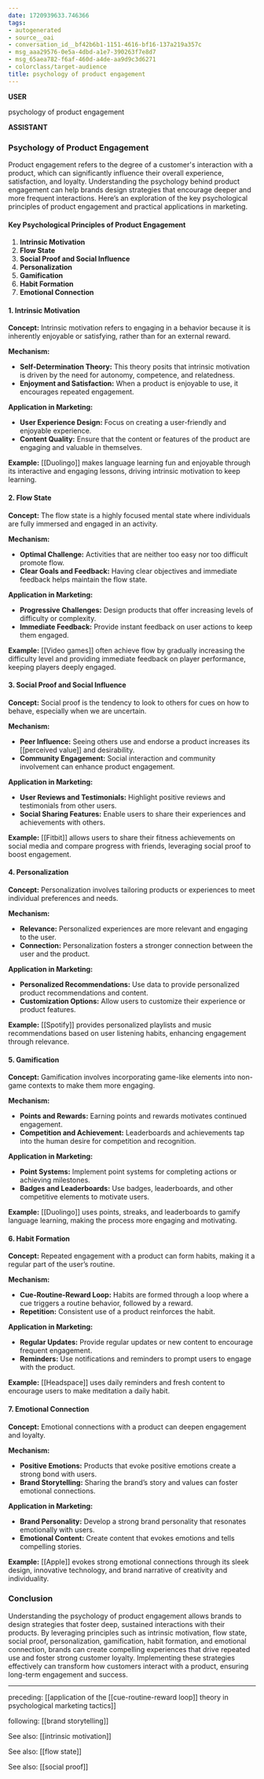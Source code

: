 ```yaml
---
date: 1720939633.746366
tags:
- autogenerated
- source__oai
- conversation_id__bf42b6b1-1151-4616-bf16-137a219a357c
- msg_aaa29576-0e5a-4dbd-a1e7-390263f7e8d7
- msg_65aea782-f6af-460d-a4de-aa9d9c3d6271
- colorclass/target-audience
title: psychology of product engagement
---
```


**USER**

psychology of product engagement


**ASSISTANT**

### Psychology of Product Engagement

Product engagement refers to the degree of a customer's interaction with a product, which can significantly influence their overall experience, satisfaction, and loyalty. Understanding the psychology behind product engagement can help brands design strategies that encourage deeper and more frequent interactions. Here’s an exploration of the key psychological principles of product engagement and practical applications in marketing.

#### Key Psychological Principles of Product Engagement

1. **Intrinsic Motivation**
2. **Flow State**
3. **Social Proof and Social Influence**
4. **Personalization**
5. **Gamification**
6. **Habit Formation**
7. **Emotional Connection**

#### 1. **Intrinsic Motivation**

**Concept:** Intrinsic motivation refers to engaging in a behavior because it is inherently enjoyable or satisfying, rather than for an external reward.

**Mechanism:**
- **Self-Determination Theory:** This theory posits that intrinsic motivation is driven by the need for autonomy, competence, and relatedness.
- **Enjoyment and Satisfaction:** When a product is enjoyable to use, it encourages repeated engagement.

**Application in Marketing:**
- **User Experience Design:** Focus on creating a user-friendly and enjoyable experience.
- **Content Quality:** Ensure that the content or features of the product are engaging and valuable in themselves.

**Example:** [[Duolingo]] makes language learning fun and enjoyable through its interactive and engaging lessons, driving intrinsic motivation to keep learning.

#### 2. **Flow State**

**Concept:** The flow state is a highly focused mental state where individuals are fully immersed and engaged in an activity.

**Mechanism:**
- **Optimal Challenge:** Activities that are neither too easy nor too difficult promote flow.
- **Clear Goals and Feedback:** Having clear objectives and immediate feedback helps maintain the flow state.

**Application in Marketing:**
- **Progressive Challenges:** Design products that offer increasing levels of difficulty or complexity.
- **Immediate Feedback:** Provide instant feedback on user actions to keep them engaged.

**Example:** [[Video games]] often achieve flow by gradually increasing the difficulty level and providing immediate feedback on player performance, keeping players deeply engaged.

#### 3. **Social Proof and Social Influence**

**Concept:** Social proof is the tendency to look to others for cues on how to behave, especially when we are uncertain.

**Mechanism:**
- **Peer Influence:** Seeing others use and endorse a product increases its [[perceived value]] and desirability.
- **Community Engagement:** Social interaction and community involvement can enhance product engagement.

**Application in Marketing:**
- **User Reviews and Testimonials:** Highlight positive reviews and testimonials from other users.
- **Social Sharing Features:** Enable users to share their experiences and achievements with others.

**Example:** [[Fitbit]] allows users to share their fitness achievements on social media and compare progress with friends, leveraging social proof to boost engagement.

#### 4. **Personalization**

**Concept:** Personalization involves tailoring products or experiences to meet individual preferences and needs.

**Mechanism:**
- **Relevance:** Personalized experiences are more relevant and engaging to the user.
- **Connection:** Personalization fosters a stronger connection between the user and the product.

**Application in Marketing:**
- **Personalized Recommendations:** Use data to provide personalized product recommendations and content.
- **Customization Options:** Allow users to customize their experience or product features.

**Example:** [[Spotify]] provides personalized playlists and music recommendations based on user listening habits, enhancing engagement through relevance.

#### 5. **Gamification**

**Concept:** Gamification involves incorporating game-like elements into non-game contexts to make them more engaging.

**Mechanism:**
- **Points and Rewards:** Earning points and rewards motivates continued engagement.
- **Competition and Achievement:** Leaderboards and achievements tap into the human desire for competition and recognition.

**Application in Marketing:**
- **Point Systems:** Implement point systems for completing actions or achieving milestones.
- **Badges and Leaderboards:** Use badges, leaderboards, and other competitive elements to motivate users.

**Example:** [[Duolingo]] uses points, streaks, and leaderboards to gamify language learning, making the process more engaging and motivating.

#### 6. **Habit Formation**

**Concept:** Repeated engagement with a product can form habits, making it a regular part of the user’s routine.

**Mechanism:**
- **Cue-Routine-Reward Loop:** Habits are formed through a loop where a cue triggers a routine behavior, followed by a reward.
- **Repetition:** Consistent use of a product reinforces the habit.

**Application in Marketing:**
- **Regular Updates:** Provide regular updates or new content to encourage frequent engagement.
- **Reminders:** Use notifications and reminders to prompt users to engage with the product.

**Example:** [[Headspace]] uses daily reminders and fresh content to encourage users to make meditation a daily habit.

#### 7. **Emotional Connection**

**Concept:** Emotional connections with a product can deepen engagement and loyalty.

**Mechanism:**
- **Positive Emotions:** Products that evoke positive emotions create a strong bond with users.
- **Brand Storytelling:** Sharing the brand’s story and values can foster emotional connections.

**Application in Marketing:**
- **Brand Personality:** Develop a strong brand personality that resonates emotionally with users.
- **Emotional Content:** Create content that evokes emotions and tells compelling stories.

**Example:** [[Apple]] evokes strong emotional connections through its sleek design, innovative technology, and brand narrative of creativity and individuality.

### Conclusion

Understanding the psychology of product engagement allows brands to design strategies that foster deep, sustained interactions with their products. By leveraging principles such as intrinsic motivation, flow state, social proof, personalization, gamification, habit formation, and emotional connection, brands can create compelling experiences that drive repeated use and foster strong customer loyalty. Implementing these strategies effectively can transform how customers interact with a product, ensuring long-term engagement and success.


---

preceding: [[application of the [[cue-routine-reward loop]] theory in psychological marketing tactics]]  


following: [[brand storytelling]]

See also: [[intrinsic motivation]]


See also: [[flow state]]


See also: [[social proof]]
